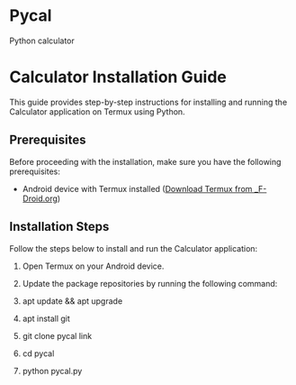 # Pycal
Python calculator 
# Calculator Installation Guide

This guide provides step-by-step instructions for installing and running the Calculator application on Termux using Python.

## Prerequisites

Before proceeding with the installation, make sure you have the following prerequisites:

- Android device with Termux installed ([Download Termux from _F-Droid.org](https://f-droid.org/en/packages/com.termux/))

## Installation Steps

Follow the steps below to install and run the Calculator application:

1. Open Termux on your Android device.

2. Update the package repositories by running the following command:
3. apt update && apt upgrade
4. apt install git
5. git clone pycal link
6. cd pycal
7. python pycal.py
